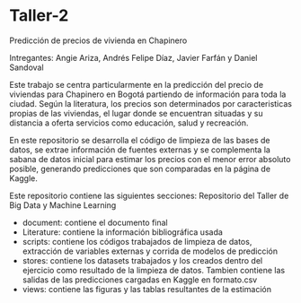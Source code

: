 # Taller-2
Predicción de precios de vivienda en Chapinero

Intregantes: Angie Ariza, Andrés Felipe Díaz, Javier Farfán y Daniel Sandoval

Este trabajo se centra particularmente en la predicción del precio de viviendas para Chapinero en Bogotá partiendo de información para toda la ciudad. Según la literatura, los precios son determinados por caracteristicas propias de las viviendas, el lugar donde se encuentran situadas y su distancia a oferta servicios como educación, salud y recreación.

En este repositorio se desarrolla el código de limpieza de las bases de datos, se extrae información de fuentes externas y se complementa la sabana de datos inicial para estimar los precios con el menor error absoluto posible, generando predicciones que son comparadas en la página de Kaggle.

Este repositorio contiene las siguientes secciones: Repositorio del Taller de Big Data y Machine Learning

- document: contiene el documento final
- Literature: contiene la información bibliográfica usada 
- scripts: contiene los códigos trabajados de limpieza de datos, extracción de variables externas y corrida de modelos de predicción
- stores: contiene los datasets trabajados y los creados dentro del ejercicio como resultado de la limpieza de datos. Tambien contiene las salidas de las predicciones cargadas en Kaggle en formato.csv
- views: contiene las figuras y las tablas resultantes de la estimación
